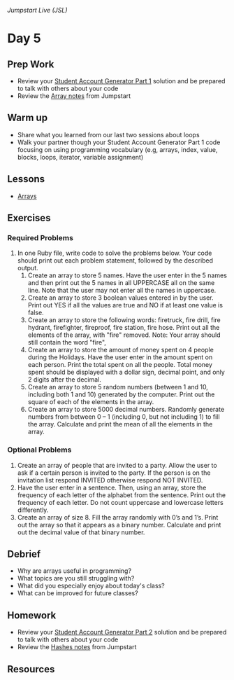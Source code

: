 _Jumpstart Live (JSL)_
# Day 5

## Prep Work
* Review your [Student Account Generator Part 1](https://github.com/Ada-Developers-Academy/jump-start/blob/master/lessons/12-basic-data-structs/assignments/account-generator.md) solution and be prepared to talk with others about your code
* Review the [Array notes](https://github.com/Ada-Developers-Academy/jump-start/blob/master/lessons/12-basic-data-structs/notes/arrays.md) from Jumpstart

## Warm up
* Share what you learned from our last two sessions about loops
* Walk your partner though your Student Account Generator Part 1 code focusing on using programming vocabulary (e.g, arrays, index, value, blocks, loops, iterator, variable assignment)

## Lessons
* [Arrays](arrays.md)

## Exercises
### Required Problems
1. In one Ruby file, write code to solve the problems below. Your code should print out each problem statement, followed by the described output.
	1. Create an array to store 5 names. Have the user enter in the 5 names and then print out the 5 names in all UPPERCASE all on the same line. Note that the user may not enter all the names in uppercase.
	1. Create an array to store 3 boolean values entered in by the user. Print out YES if all the values are true and NO if at least one value is false.
	1. Create an array to store the following words: firetruck, fire drill, fire hydrant, firefighter, fireproof, fire station, fire hose. Print out all the elements of the array, with "fire" removed. Note: Your array should still contain the word "fire",
	1. Create an array to store the amount of money spent on 4 people during the Holidays. Have the user enter in the amount spent on each person. Print the total spent on all the people. Total money spent should be displayed with a dollar sign, decimal point, and only 2 digits after the decimal.
	1. Create an array to store 5 random numbers (between 1 and 10, including both 1 and 10) generated by the computer. Print out the square of each of the elements in the array.
	1. Create an array to store 5000 decimal numbers. Randomly generate numbers from between 0 – 1 (including 0, but not including 1) to fill the array. Calculate and print the mean of all the elements in the array.

### Optional Problems
1. Create an array of people that are invited to a party. Allow the user to ask if a certain person is invited to the party. If the person is on the invitation list respond INVITED otherwise respond NOT INVITED.
1. Have the user enter in a sentence. Then, using an array, store the frequency of each letter of the alphabet from the sentence. Print out the frequency of each letter. Do not count uppercase and lowercase letters differently.
1. Create an array of size 8. Fill the array randomly with 0’s and 1’s.  Print out the array so that it appears as a binary number. Calculate and print out the decimal value of that binary number.


## Debrief
* Why are arrays useful in programming?
* What topics are you still struggling with?
* What did you especially enjoy about today's class?
* What can be improved for future classes?

## Homework
* Review your [Student Account Generator Part 2](https://github.com/Ada-Developers-Academy/jump-start/blob/master/lessons/12-basic-data-structs/assignments/account-generator-cont.md) solution and be prepared to talk with others about your code
* Review the [Hashes notes](https://github.com/Ada-Developers-Academy/jump-start/blob/master/lessons/12-basic-data-structs/notes/hashes.md) from Jumpstart

## Resources